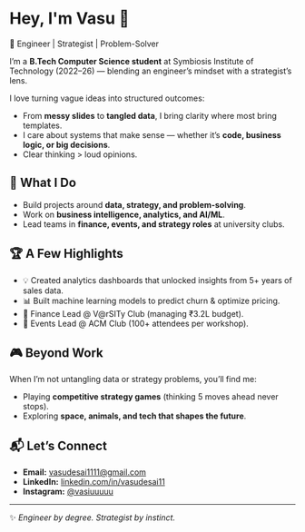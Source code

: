 # Hey, I'm Vasu 👋

🚀 Engineer | Strategist | Problem-Solver  

I’m a **B.Tech Computer Science student** at Symbiosis Institute of Technology (2022–26) — blending an engineer’s mindset with a strategist’s lens.  

I love turning vague ideas into structured outcomes:  
- From **messy slides** to **tangled data**, I bring clarity where most bring templates.  
- I care about systems that make sense — whether it’s **code, business logic, or big decisions**.  
- Clear thinking > loud opinions.  

## 🌟 What I Do
- Build projects around **data, strategy, and problem-solving**.  
- Work on **business intelligence, analytics, and AI/ML**.  
- Lead teams in **finance, events, and strategy roles** at university clubs.  

## 🏆 A Few Highlights
- 💡 Created analytics dashboards that unlocked insights from 5+ years of sales data.  
- 📊 Built machine learning models to predict churn & optimize pricing.  
- 🌱 Finance Lead @ V@rSITy Club (managing ₹3.2L budget).  
- 🎤 Events Lead @ ACM Club (100+ attendees per workshop).  

## 🎮 Beyond Work
When I’m not untangling data or strategy problems, you’ll find me:  
- Playing **competitive strategy games** (thinking 5 moves ahead never stops).  
- Exploring **space, animals, and tech that shapes the future**.  

## 📬 Let’s Connect
- **Email:** [vasudesai1111@gmail.com](mailto:vasudesai1111@gmail.com)  
- **LinkedIn:** [linkedin.com/in/vasudesai11](https://www.linkedin.com/in/vasudesai11)  
- **Instagram:** [@vasiuuuuu](https://www.instagram.com/vasiuuuuu/)  

---
✨ _Engineer by degree. Strategist by instinct._  
